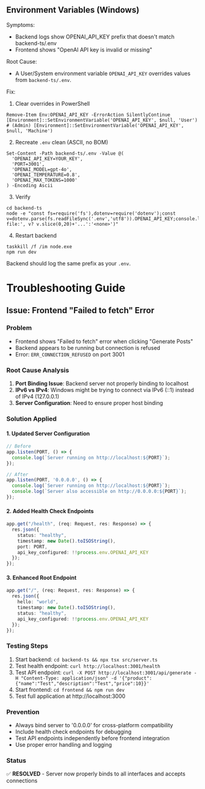 ## Environment Variables (Windows)

Symptoms:
- Backend logs show OPENAI_API_KEY prefix that doesn't match backend-ts/.env
- Frontend shows "OpenAI API key is invalid or missing"

Root Cause:
- A User/System environment variable `OPENAI_API_KEY` overrides values from `backend-ts/.env`.

Fix:
1) Clear overrides in PowerShell
```
Remove-Item Env:OPENAI_API_KEY -ErrorAction SilentlyContinue
[Environment]::SetEnvironmentVariable('OPENAI_API_KEY', $null, 'User')
# (Admin) [Environment]::SetEnvironmentVariable('OPENAI_API_KEY', $null, 'Machine')
```
2) Recreate `.env` clean (ASCII, no BOM)
```
Set-Content -Path backend-ts/.env -Value @(
  'OPENAI_API_KEY=YOUR_KEY',
  'PORT=3001',
  'OPENAI_MODEL=gpt-4o',
  'OPENAI_TEMPERATURE=0.8',
  'OPENAI_MAX_TOKENS=1000'
) -Encoding Ascii
```
3) Verify
```
cd backend-ts
node -e "const fs=require('fs'),dotenv=require('dotenv');const v=dotenv.parse(fs.readFileSync('.env','utf8')).OPENAI_API_KEY;console.log('from-file:', v? v.slice(0,20)+'...':'<none>')"
```
4) Restart backend
```
taskkill /f /im node.exe
npm run dev
```
Backend should log the same prefix as your `.env`.

# Troubleshooting Guide

## Issue: Frontend "Failed to fetch" Error

### Problem
- Frontend shows "Failed to fetch" error when clicking "Generate Posts"
- Backend appears to be running but connection is refused
- Error: `ERR_CONNECTION_REFUSED` on port 3001

### Root Cause Analysis
1. **Port Binding Issue**: Backend server not properly binding to localhost
2. **IPv6 vs IPv4**: Windows might be trying to connect via IPv6 (::1) instead of IPv4 (127.0.0.1)
3. **Server Configuration**: Need to ensure proper host binding

### Solution Applied

#### 1. Updated Server Configuration
```typescript
// Before
app.listen(PORT, () => {
  console.log(`Server running on http://localhost:${PORT}`);
});

// After
app.listen(PORT, '0.0.0.0', () => {
  console.log(`Server running on http://localhost:${PORT}`);
  console.log(`Server also accessible on http://0.0.0.0:${PORT}`);
});
```

#### 2. Added Health Check Endpoints
```typescript
app.get("/health", (req: Request, res: Response) => {
  res.json({ 
    status: "healthy", 
    timestamp: new Date().toISOString(),
    port: PORT,
    api_key_configured: !!process.env.OPENAI_API_KEY
  });
});
```

#### 3. Enhanced Root Endpoint
```typescript
app.get("/", (req: Request, res: Response) => {
  res.json({ 
    hello: "world", 
    timestamp: new Date().toISOString(),
    status: "healthy",
    api_key_configured: !!process.env.OPENAI_API_KEY
  });
});
```

### Testing Steps
1. Start backend: `cd backend-ts && npx tsx src/server.ts`
2. Test health endpoint: `curl http://localhost:3001/health`
3. Test API endpoint: `curl -X POST http://localhost:3001/api/generate -H "Content-Type: application/json" -d '{"product":{"name":"Test","description":"Test","price":10}}'`
4. Start frontend: `cd frontend && npm run dev`
5. Test full application at http://localhost:3000

### Prevention
- Always bind server to '0.0.0.0' for cross-platform compatibility
- Include health check endpoints for debugging
- Test API endpoints independently before frontend integration
- Use proper error handling and logging

### Status
✅ **RESOLVED** - Server now properly binds to all interfaces and accepts connections
